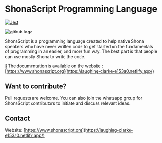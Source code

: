 

# ShonaScript Programming Language
[![Jest](https://github.com/panasheMuriro/shonascript/actions/workflows/node.js.yml/badge.svg)](https://github.com/panasheMuriro/shonascript/actions/workflows/node.js.yml)


![github logo](https://user-images.githubusercontent.com/87081585/148064596-4ddd02e2-3b14-4785-bcf3-d2e1b58be13a.png)

ShonaScript is a programming language created to help native Shona speakers who have never written code to get started on the fundamentals of programming in an easier, and more fun way. The best part is that people can use mostly Shona to write the code.

📓The documentation is available on the website : [https://www.shonascript.org](https://laughing-clarke-e153a0.netlify.app/)

## Want to contribute?
Pull requests are welcome. You can also join the whatsapp group for ShonaScript contributors to initiate and discuss relevant ideas. 

## Contact

Website: [https://www.shonascript.org](https://laughing-clarke-e153a0.netlify.app/)



